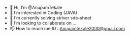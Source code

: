 - 👋 Hi, I’m @AnupamTekale
- 👀 I’m interested in Coding (JAVA)
- 🌱 I’m currently solving striver sde-sheet   
- 💞️ I’m looking to collaborate on ...
- 📫 How to reach me ID : Anupamtekale2000@gmail.com

<!---
AnupamTekale/AnupamTekale is a ✨ special ✨ repository because its `README.md` (this file) appears on your GitHub profile.
You can click the Preview link to take a look at your changes.
--->
